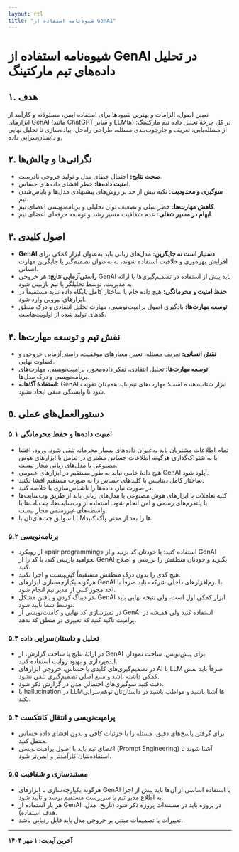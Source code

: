 ```yaml
---
layout: rtl
title: "شیوه‌نامه استفاده از GenAI"
---
```


# شیوه‌نامه استفاده از GenAI در تحلیل داده‌های تیم مارکتینگ  

## ۱. هدف  
تعیین اصول، الزامات و بهترین شیوه‌ها برای استفاده ایمن، مسئولانه و کارآمد از ابزارهای GenAI (مانند ChatGPT و سایر LLMها) در کل چرخهٔ تحلیل داده تیم مارکتینگ: از مسئله‌یابی، تعریف و چارچوب‌بندی مسئله، طراحی راه‌حل، پیاده‌سازی تا تحلیل نهایی و داستان‌سرایی داده.  
  
## ۲. نگرانی‌ها و چالش‌ها  
- **صحت نتایج:** احتمال خطای مدل و تولید خروجی نادرست.  
- **امنیت داده‌ها:** خطر افشای داده‌های حساس.  
- **سوگیری و محدودیت:** تکیه بیش از حد بر روش‌های پیشنهادی مدل‌ها و بایاس‌شدن تیم.  
- **کاهش مهارت‌ها:** خطر تنبلی و تضعیف توان تحلیلی و برنامه‌نویسی اعضای تیم.  
- **ابهام در مسیر شغلی:** عدم شفافیت مسیر رشد و توسعه حرفه‌ای اعضای تیم.  

## ۳. اصول کلیدی  
- **GenAI دستیار است نه جایگزین:** مدل‌های زبانی باید به‌عنوان ابزار کمکی برای افزایش بهره‌وری و خلاقیت استفاده شوند، نه به‌عنوان تصمیم‌گیر یا جایگزین مهارت انسانی.  
- **راستی‌آزمایی نتایج:** هر خروجی GenAI باید پیش از استفاده در تصمیم‌گیری‌ها یا ارائه به مدیریت، توسط تحلیلگر یا تیم بازبینی شود.  
- **حفظ امنیت و محرمانگی:** هیچ داده خام یا ساختار کامل پایگاه داده نباید مستقیماً در ابزارهای بیرونی وارد شود.  
- **توسعه مهارت‌ها:** یادگیری اصول پرامپت‌نویسی، مهارت تحلیل انتقادی و درک منطق کدهای تولید شده از اولویت‌هاست.  

## ۴. نقش تیم و توسعه مهارت‌ها  
- **نقش انسانی:** تعریف مسئله، تعیین معیارهای موفقیت، راستی‌آزمایی خروجی و قضاوت نهایی.  
- **توسعه مهارت‌ها:** تحلیل انتقادی، تفکر داده‌محور، پرامپت‌نویسی، مهارت‌های برنامه‌نویسی و درک مدل‌ها.  
- **استفادهٔ آگاهانه:** GenAI ابزار شتاب‌دهنده است؛ مهارت‌های تیم باید همچنان تقویت شود تا وابستگی منفی ایجاد نشود.  

## ۵. دستورالعمل‌های عملی  

### ۵.۱ امنیت داده‌ها و حفظ محرمانگی  
- تمام اطلاعات مشتریان باید به‌عنوان داده‌های بسیار محرمانه تلقی شود. ورود، افشا یا به‌اشتراک‌گذاری هرگونه اطلاعات حساس مشتری در تعامل با ابزارهای هوش مصنوعی یا مدل‌های زبانی مجاز نیست.  
- هیچ دادهٔ خامی نباید به طور مستقیم در ابزارهای عمومی GenAI آپلود شود.  
- ساختار کامل دیتابیس یا کلیدهای حساس را به صورت مستقیم افشا نکنید.  
- در صورت نیاز، داده‌ها را ناشناس‌سازی یا خلاصه کنید.  
- کلیه تعاملات با ابزارهای هوش مصنوعی یا مدل‌های زبانی باید از طریق وب‌سایت‌ها یا پلتفرم‌های رسمی و امن انجام شود. استفاده از وب‌سایت‌ها، چت‌بات‌ها یا واسطه‌های غیررسمی مجاز نیست.  
- سوابق چت‌های‌تان با LLMها را بعد از مدتی پاک کنید.  

### ۵.۲ برنامه‌نویسی  
- از رویکرد «pair programming» استفاده کنید: یا خودتان کد بزنید و از GenAI بخواهید بازبینی کند، یا کد را از GenAI بگیرید و خودتان منطقش را بررسی و اصلاح کنید.  
- هیچ کدی را بدون درک منطقش مستقیماً کپی‌پیست و اجرا نکنید.  
- هرگونه یکپارچه‌سازی ابزارهای GenAI با نرم‌افزارهای داخلی شرکت باید صرفاً با اخذ مجوز کتبی از مدیر تیم انجام شود.  
- در دیباگ کردن و یافتن مشکل، GenAI ابزار کمکیِ اول است، ولی نتیجه نهایی باید توسط شما تأیید شود.  
- در تمیزسازی کد نهایی و کامنت‌نویسی از GenAI استفاده کنید ولی همیشه در پرامپت تاکید کنید که تغییری در منطق کد ندهد.  

### ۵.۳ تحلیل و داستان‌سرایی داده  
- در ارائهٔ نتایج یا ساخت گزارش، از GenAI برای پیش‌نویس، ساخت نمودار، ایده‌پردازی و بهبود روایت استفاده کنید.  
- در تصمیم‌گیری‌های کلیدی یا حساس، خروجی ابزارهای AI یا LLM صرفاً باید نقش کمکی داشته باشد و منبع اصلی تصمیم‌گیری تلقی نشود.  
- دقت کنید سوگیری‌های احتمالی مدل در گزارش ذکر شود.  
- با hallucination در LLMها آشنا باشید و مواظب باشید در داستان‌تان توهم‌سرایی نکند.  

### ۵.۴ پرامپت‌نویسی و انتقال کانتکست  
- برای گرفتن پاسخ‌های دقیق، مسئله را با جزئیات کافی و بدون افشای داده حساس منتقل کنید.  
- اعضای تیم باید با اصول پرامپت‌نویسی (Prompt Engineering) آشنا شوند تا استفاده‌شان کارآمدتر و ایمن‌تر شود.  

### ۵.۵ مستندسازی و شفافیت  
- هرگونه یکپارچه‌سازی با ابزارهای GenAI یا استفاده اساسی از آن‌ها باید پیش از اجرا به اطلاع مدیر تیم یا سرپرست مستقیم برسد و تأیید شود.  
- هر بار استفاده از GenAI در پروژه باید در مستندات پروژه ذکر شود (تاریخ، مدل، هدف استفاده).  
- تغییرات یا تصمیمات مبتنی بر خروجی مدل باید قابل ردیابی باشد.  

---

**آخرین آپدیت: ۱ مهر ۱۴۰۴**
